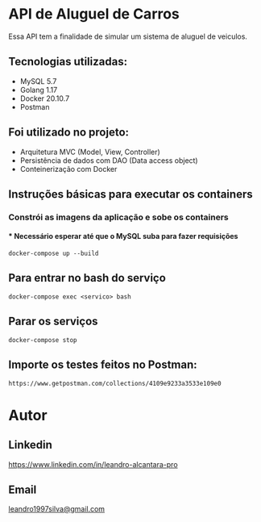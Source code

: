 # API de Aluguel de Carros


Essa API tem a finalidade de simular um sistema de aluguel de veiculos. 

## Tecnologias utilizadas:

* MySQL 5.7
* Golang 1.17
* Docker 20.10.7
* Postman

## Foi utilizado no projeto:

* Arquitetura MVC (Model, View, Controller)
* Persistência de dados com DAO (Data access object) 
* Conteinerização com Docker


## Instruções básicas para executar os containers

### Constrói as imagens da aplicação e sobe os containers
#### * Necessário esperar até que o MySQL suba para fazer requisições
~~~docker
docker-compose up --build
~~~

## Para entrar no bash do serviço 

~~~docker
docker-compose exec <servico> bash
~~~

## Parar os serviços

~~~docker
docker-compose stop
~~~

## Importe os testes feitos no Postman:
~~~postman
https://www.getpostman.com/collections/4109e9233a3533e109e0
~~~

# Autor

## Linkedin
https://www.linkedin.com/in/leandro-alcantara-pro

## Email
leandro1997silva@gmail.com